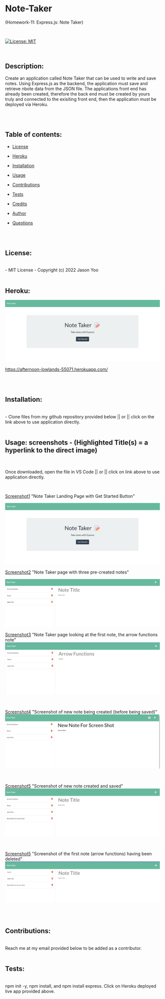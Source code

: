 # Note-Taker

(Homework-11: Express.js: Note Taker)

  <br>

[![License: MIT](https://img.shields.io/badge/License-MIT-blue.svg)](https://opensource.org/licenses/MIT)

  <br>

## Description:

Create an application called Note Taker that can be used to write and save notes. Using Express.js as the backend, the application must save and retrieve nbote data from the JSON file. The applications front end has already been created, therefore the back end must be created by yours truly and connected to the exisiting front end, then the application must be deployed via Heroku.

  <br>
  <br>

## Table of contents:

- [License](#license)
- [Heroku](#heroku)
- [Installation](#installation)
- [Usage](#usage)
- [Contributions](#contributions)
- [Tests](#tests)
- [Credits](#credits)
- [Author](#author)
- [Questions](#questions)

  <br>
  <br>
  
## License:
  <br>
      -  MIT License - Copyright (c) 2022 Jason Yoo

  <br>
  <br>

## Heroku:

[![Heroku-Link](images/herokuscreenshot.png)](https://afternoon-lowlands-55071.herokuapp.com/)

https://afternoon-lowlands-55071.herokuapp.com/

  <br> 
  <br>

## Installation:

  <br>
      -  Clone files from my github repository provided below || or || click on the link above to use application directly.

  <br>
  <br>
  
  ## Usage: screenshots - (Highlighted Title(s) = a hyperlink to the direct image)

  <br>

Once downloaded, open the file in VS Code || or || click on link above to use application directly.

  <br>


[Screenshot1](images/Screenshot1.png) "Note Taker Landing Page with Get Started Button"

<img src="images/Screenshot1.png">

[Screenshot2](images/Screenshot2.png) "Note Taker page with three pre-created notes"

<img src="images/Screenshot2.png">

<br>

[Screenshot3](images/Screenshot3.png) "Note Taker page looking at the first note, the arrow functions note"
<img src="images/Screenshot3.png">

<br>

[Screenshot4](images/Screenshot4.png) "Screenshot of new note being created (before being saved)"
<img src="images/Screenshot4.png">

<br>

[Screenshot5](images/Screenshot5.png) "Screenshot of new note created and saved"
<img src="images/Screenshot5.png">

<br>

[Screenshot5](images/Screenshot6.png) "Screenshot of the first note (arrow functions) having been deleted"
<img src="images/Screenshot6.png">

<br>
<br>

## Contributions:

  <br>
  Reach me at my email provided below to be added as a contributor.

  <br>
  <br>
  
## Tests: 
  <br>
  npm init -y, npm install, and npm install express. Click on Heroku deployed live app provided above.
  
  <br>
  <br>
